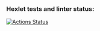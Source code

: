 ### Hexlet tests and linter status:
[![Actions Status](https://github.com/gaspertan/frontend-project-44/actions/workflows/hexlet-check.yml/badge.svg)](https://github.com/gaspertan/frontend-project-44/actions)